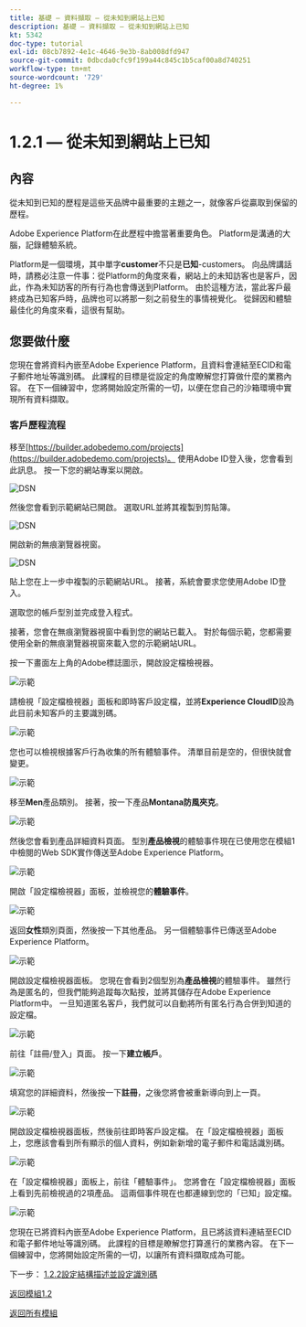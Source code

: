 ```yaml
---
title: 基礎 — 資料擷取 — 從未知到網站上已知
description: 基礎 — 資料擷取 — 從未知到網站上已知
kt: 5342
doc-type: tutorial
exl-id: 08cb7892-4e1c-4646-9e3b-8ab008dfd947
source-git-commit: 0dbcda0cfc9f199a44c845c1b5caf00a8d740251
workflow-type: tm+mt
source-wordcount: '729'
ht-degree: 1%

---
```


# 1.2.1 — 從未知到網站上已知

## 內容

從未知到已知的歷程是這些天品牌中最重要的主題之一，就像客戶從贏取到保留的歷程。

Adobe Experience Platform在此歷程中擔當著重要角色。 Platform是溝通的大腦，記錄體驗系統。

Platform是一個環境，其中單字&#x200B;**customer**&#x200B;不只是&#x200B;**已知**-customers。 向品牌講話時，請務必注意一件事：從Platform的角度來看，網站上的未知訪客也是客戶，因此，作為未知訪客的所有行為也會傳送到Platform。 由於這種方法，當此客戶最終成為已知客戶時，品牌也可以將那一刻之前發生的事情視覺化。 從歸因和體驗最佳化的角度來看，這很有幫助。

## 您要做什麼

您現在會將資料內嵌至Adobe Experience Platform，且資料會連結至ECID和電子郵件地址等識別碼。 此課程的目標是從設定的角度瞭解您打算做什麼的業務內容。 在下一個練習中，您將開始設定所需的一切，以便在您自己的沙箱環境中實現所有資料擷取。

### 客戶歷程流程

移至[https://builder.adobedemo.com/projects](https://builder.adobedemo.com/projects)。 使用Adobe ID登入後，您會看到此訊息。 按一下您的網站專案以開啟。

![DSN](./../../gettingstarted/gettingstarted/images/web8.png)

然後您會看到示範網站已開啟。 選取URL並將其複製到剪貼簿。

![DSN](./../../gettingstarted/gettingstarted/images/web3.png)

開啟新的無痕瀏覽器視窗。

![DSN](./../../gettingstarted/gettingstarted/images/web4.png)

貼上您在上一步中複製的示範網站URL。 接著，系統會要求您使用Adobe ID登入。


選取您的帳戶型別並完成登入程式。


接著，您會在無痕瀏覽器視窗中看到您的網站已載入。 對於每個示範，您都需要使用全新的無痕瀏覽器視窗來載入您的示範網站URL。


按一下畫面左上角的Adobe標誌圖示，開啟設定檔檢視器。

![示範](./images/pv1.png)

請檢視「設定檔檢視器」面板和即時客戶設定檔，並將&#x200B;**Experience CloudID**&#x200B;設為此目前未知客戶的主要識別碼。

![示範](./images/pv2.png)

您也可以檢視根據客戶行為收集的所有體驗事件。 清單目前是空的，但很快就會變更。

![示範](../module1.2/images/pv3.png)

移至&#x200B;**Men**&#x200B;產品類別。 接著，按一下產品&#x200B;**Montana防風夾克**。

![示範](../module1.2/images/pv4.png)

然後您會看到產品詳細資料頁面。 型別&#x200B;**產品檢視**&#x200B;的體驗事件現在已使用您在模組1中檢閱的Web SDK實作傳送至Adobe Experience Platform。

![示範](../module1.2/images/pv5.png)

開啟「設定檔檢視器」面板，並檢視您的&#x200B;**體驗事件**。

![示範](../module1.2/images/pv6.png)

返回&#x200B;**女性**&#x200B;類別頁面，然後按一下其他產品。 另一個體驗事件已傳送至Adobe Experience Platform。

![示範](../module1.2/images/pv7.png)

開啟設定檔檢視器面板。 您現在會看到2個型別為&#x200B;**產品檢視**&#x200B;的體驗事件。 雖然行為是匿名的，但我們能夠追蹤每次點按，並將其儲存在Adobe Experience Platform中。 一旦知道匿名客戶，我們就可以自動將所有匿名行為合併到知道的設定檔。

![示範](../module1.2/images/pv8.png)

前往「註冊/登入」頁面。 按一下&#x200B;**建立帳戶**。

![示範](../module1.2/images/pv9.png)

填寫您的詳細資料，然後按一下&#x200B;**註冊**，之後您將會被重新導向到上一頁。

![示範](../module1.2/images/pv10.png)

開啟設定檔檢視器面板，然後前往即時客戶設定檔。 在「設定檔檢視器」面板上，您應該會看到所有顯示的個人資料，例如新新增的電子郵件和電話識別碼。

![示範](../module1.2/images/pv11.png)

在「設定檔檢視器」面板上，前往「體驗事件」。 您將會在「設定檔檢視器」面板上看到先前檢視過的2項產品。 這兩個事件現在也都連線到您的「已知」設定檔。

![示範](../module1.2/images/pv12.png)

您現在已將資料內嵌至Adobe Experience Platform，且已將該資料連結至ECID和電子郵件地址等識別碼。 此課程的目標是瞭解您打算進行的業務內容。 在下一個練習中，您將開始設定所需的一切，以讓所有資料擷取成為可能。

下一步： [1.2.2設定結構描述並設定識別碼](./ex2.md)

[返回模組1.2](./data-ingestion.md)

[返回所有模組](../../../overview.md)
